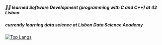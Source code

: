 ##### :technologist: learned Software Development (programming with C and C++) at 42 Lisbon
##### currently learning data science at Lisbon Data Science Academy

 [![Top Langs](https://github-readme-stats.vercel.app/api/top-langs/?username=gpimenta42&layout=compact&theme=dark)](https://github.com/anuraghazra/github-readme-stats)




